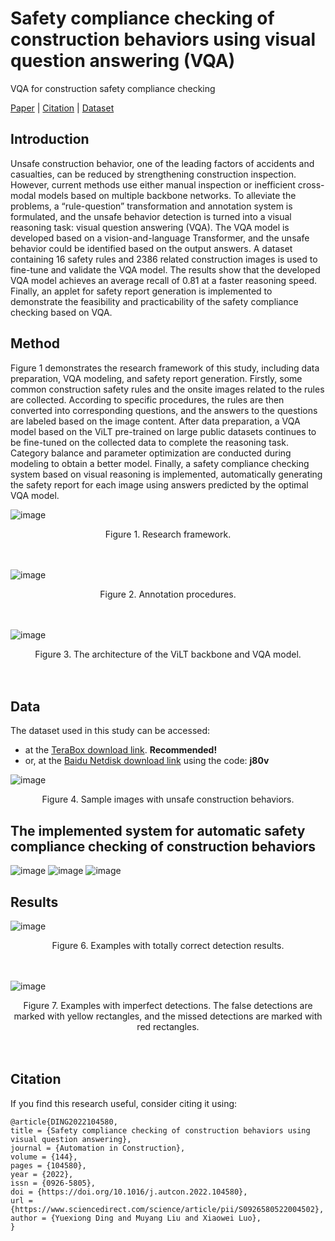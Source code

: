 # Safety compliance checking of construction behaviors using visual question answering (VQA)
VQA for construction safety compliance checking

[Paper](https://www.sciencedirect.com/science/article/pii/S0926580522004502#f0025) | [Citation](#citation) | [Dataset](#data)


## Introduction
Unsafe construction behavior, one of the leading factors of accidents and casualties, can be reduced by strengthening construction inspection. However, current methods use either manual inspection or inefficient cross-modal models based on multiple backbone networks. To alleviate the problems, a “rule-question” transformation and annotation system is formulated, and the unsafe behavior detection is turned into a visual reasoning task: visual question answering (VQA). The VQA model is developed based on a vision-and-language Transformer, and the unsafe behavior could be identified based on the output answers. A dataset containing 16 safety rules and 2386 related construction images is used to fine-tune and validate the VQA model. The results show that the developed VQA model achieves an average recall of 0.81 at a faster reasoning speed. Finally, an applet for safety report generation is implemented to demonstrate the feasibility and practicability of the safety compliance checking based on VQA.


## Method
Figure 1 demonstrates the research framework of this study, including data preparation, VQA modeling, and safety report generation. Firstly, some common construction safety rules and the onsite images related to the rules are collected. According to specific procedures, the rules are then converted into corresponding questions, and the answers to the questions are labeled based on the image content. After data preparation, a VQA model based on the ViLT pre-trained on large public datasets continues to be fine-tuned on the collected data to complete the reasoning task. Category balance and parameter optimization are conducted during modeling to obtain a better model. Finally, a safety compliance checking system based on visual reasoning is implemented, automatically generating the safety report for each image using answers predicted by the optimal VQA model.

![image](https://github.com/user-attachments/assets/41817bd9-972a-4617-8239-ada7690e9a12)

<div align="center">Figure 1. Research framework.</div>
<br>
<br>

![image](https://github.com/user-attachments/assets/5336b888-cbf7-4add-ac13-765597047929)

<div align="center">Figure 2. Annotation procedures.</div>
<br>
<br>

![image](https://github.com/user-attachments/assets/d6093fef-211f-427b-ab08-9ac9d6a6588f)

<div align="center">Figure 3. The architecture of the ViLT backbone and VQA model.</div>
<br>
<br>


## Data
The dataset used in this study can be accessed:
- at the [TeraBox download link](). **Recommended!**
- or, at the [Baidu Netdisk download link]() using the code: **j80v**

![image](https://github.com/user-attachments/assets/342af909-4ee8-4dbe-ac3a-57a6e546d850)

<div align="center">Figure 4. Sample images with unsafe construction behaviors.</div>


## The implemented system for automatic safety compliance checking of construction behaviors

![image](https://github.com/user-attachments/assets/c6f5b67d-9236-4133-a5de-0a22c928f76b)
![image](https://github.com/user-attachments/assets/d9f4b437-deba-4fb2-af89-0ffd22fd030c)
![image](https://github.com/user-attachments/assets/dca1c185-fbf7-4209-8ac1-572f4d820ec3)


## Results
![image](https://github.com/user-attachments/assets/7122359c-0a49-4906-9743-7942eb5d2cec)

<div align="center">Figure 6. Examples with totally correct detection results.</div>
<br>
<br>


![image](https://github.com/user-attachments/assets/78eaa848-20ca-4625-ba6e-83eaca8e2d3e)

<div align="center">Figure 7. Examples with imperfect detections. The false detections are marked with yellow rectangles, and the missed detections are marked with red rectangles.</div>
<br>
<br>


## Citation
If you find this research useful, consider citing it using:
```
@article{DING2022104580,
title = {Safety compliance checking of construction behaviors using visual question answering},
journal = {Automation in Construction},
volume = {144},
pages = {104580},
year = {2022},
issn = {0926-5805},
doi = {https://doi.org/10.1016/j.autcon.2022.104580},
url = {https://www.sciencedirect.com/science/article/pii/S0926580522004502},
author = {Yuexiong Ding and Muyang Liu and Xiaowei Luo},
}
```



